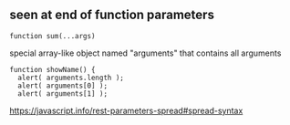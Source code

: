 
## seen at end of function parameters

```
function sum(...args)
```

special array-like object named "arguments" that contains all arguments 

```
function showName() {
  alert( arguments.length );
  alert( arguments[0] );
  alert( arguments[1] );
```

https://javascript.info/rest-parameters-spread#spread-syntax

